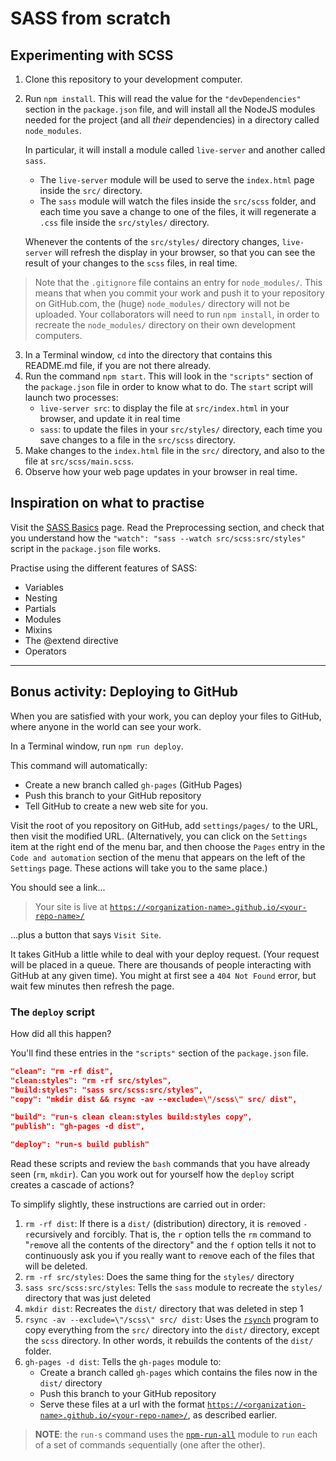 # SASS from scratch #

## Experimenting with SCSS ##
1. Clone this repository to your development computer.
2. Run `npm install`. This will read the value for the `"devDependencies"` section in the `package.json` file, and will install all the NodeJS modules needed for the project (and all _their_ dependencies) in a directory called `node_modules`.
   
   In particular, it will install a module called `live-server` and another called `sass`.
   * The `live-server` module will be used to serve the `index.html` page inside the `src/` directory.
   * The `sass` module will watch the files inside the `src/scss` folder, and each time you save a change to one of the files, it will regenerate a `.css` file inside the `src/styles/` directory.

   Whenever the contents of the `src/styles/` directory changes, `live-server` will refresh the display in your browser, so that you can see the result of your changes to the `scss` files, in real time.

> Note that the `.gitignore` file contains an entry for `node_modules/`. This means that when you commit your work and push it to your repository on GitHub.com, the (huge) `node_modules/` directory will not be uploaded. Your collaborators will need to run `npm install`, in order to recreate the `node_modules/` directory on their own development computers.
3. In a Terminal window, `cd` into the directory that contains this README.md file, if you are not there already.
4. Run the command `npm start`.
   This will look in the `"scripts"` section of the `package.json` file in order to know what to do. The `start` script will launch two processes:  
   * `live-server src`: to display the file at `src/index.html` in your browser, and update it in real time
   * `sass`: to update the files in your `src/styles/` directory, each time you save changes to a file in the `src/scss` directory.
5. Make changes to the `index.html` file in the `src/` directory, and also to the file at `src/scss/main.scss`.
6. Observe how your web page updates in your browser in real time.

## Inspiration on what to practise

Visit the [SASS Basics](https://sass-lang.com/guide) page. Read the Preprocessing section, and check that you understand how the `"watch": "sass --watch src/scss:src/styles"` script in the `package.json` file works.

Practise using the different features of SASS:
* Variables
* Nesting
* Partials
* Modules
* Mixins
* The @extend directive
* Operators

---

## Bonus activity: Deploying to GitHub
When you are satisfied with your work, you can deploy your files to GitHub, where anyone in the world can see your work.

In a Terminal window, run `npm run deploy`.

This command will automatically:
* Create a new branch called `gh-pages` (GitHub Pages)
* Push this branch to your GitHub repository
* Tell GitHub to create a new web site for you. 

Visit the root of you repository on GitHub, add `settings/pages/` to the URL, then visit the modified URL. (Alternatively, you can click on the `Settings` item at the right end of the menu bar, and then choose the `Pages` entry in the `Code and automation` section of the menu that appears on the left of the `Settings` page. These actions will take you to the same place.)

You should see a link...

> Your site is live at [`https://<organization-name>.github.io/<your-repo-name>/`]() 

...plus a button that says `Visit Site`.

It takes GitHub a little while to deal with your deploy request. (Your request will be placed in a queue. There are thousands of people interacting with GitHub at any given time). You might at first see a `404 Not Found` error, but wait few minutes then refresh the page.

### The `deploy` script

How did all this happen?

You'll find these entries in the `"scripts"` section of the `package.json` file.

```json
"clean": "rm -rf dist",
"clean:styles": "rm -rf src/styles",
"build:styles": "sass src/scss:src/styles",
"copy": "mkdir dist && rsync -av --exclude=\"/scss\" src/ dist",

"build": "run-s clean clean:styles build:styles copy",
"publish": "gh-pages -d dist",

"deploy": "run-s build publish"
```

Read these scripts and review the `bash` commands that you have already seen (`rm`, `mkdir`). Can you work out for yourself how the `deploy` script creates a cascade of actions?

To simplify slightly, these instructions are carried out in order:

1. `rm -rf dist`: If there is a `dist/` (distribution) directory, it is `r`e`m`oved `-r`ecursively and `f`orcibly. That is, the `r` option  tells the `rm` command to "`r`e`m`ove all the contents of the directory" and the `f` option tells it not to continuously ask you if you really want to `r`e`m`ove each of the files that will be deleted.
2. `rm -rf src/styles`: Does the same thing for the `styles/` directory
3. `sass src/scss:src/styles`: Tells the `sass` module to recreate the `styles/` directory that was just deleted
4. `mkdir dist`: Recreates the `dist/` directory that was deleted in step 1
5. `rsync -av --exclude=\"/scss\" src/ dist`: Uses the [`rsynch`](https://linuxize.com/post/how-to-use-rsync-for-local-and-remote-data-transfer-and-synchronization/) program to copy everything from the `src/` directory into the `dist/` directory, except the `scss` directory. In other words, it rebuilds the contents of the `dist/` folder.
6. `gh-pages -d dist`: Tells the `gh-pages` module to:
   * Create a branch called `gh-pages` which contains the files now in the `dist/` directory
   * Push this branch to your GitHub repository
   * Serve these files at a url with the format [`https://<organization-name>.github.io/<your-repo-name>/`](), as described earlier. 

> **NOTE**: the `run-s` command uses the [`npm-run-all`](https://www.npmjs.com/package/npm-run-all) module to `run` each of a set of commands `s`equentially (one after the other).